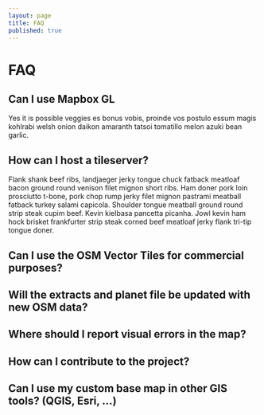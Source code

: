 ```yaml
---
layout: page
title: FAQ
published: true
---
```


# FAQ

## Can I use Mapbox GL

Yes it is possible veggies es bonus vobis, proinde vos postulo essum magis kohlrabi welsh onion daikon amaranth tatsoi tomatillo melon azuki bean garlic.
 
## How can I host a tileserver?

Flank shank beef ribs, landjaeger jerky tongue chuck fatback meatloaf bacon ground round venison filet mignon short ribs. Ham doner pork loin prosciutto t-bone, pork chop rump jerky filet mignon pastrami meatball fatback turkey salami capicola. Shoulder tongue meatball ground round strip steak cupim beef. Kevin kielbasa pancetta picanha. Jowl kevin ham hock brisket frankfurter strip steak corned beef meatloaf jerky flank tri-tip tongue doner.


## Can I use the OSM Vector Tiles for commercial purposes?

## Will the extracts and planet file be updated with new OSM data?

## Where should I report visual errors in the map?

## How can I contribute to the project?

## Can I use my custom base map in other GIS tools? (QGIS, Esri, ...)